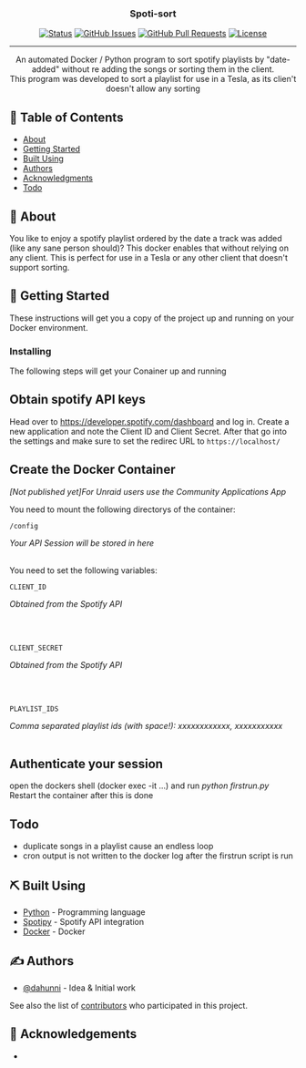 <p align="center">
  <a href="" rel="noopener">
</a>
</p>

<h3 align="center">Spoti-sort</h3>

<div align="center">

[![Status](https://img.shields.io/badge/status-active-success.svg)]()
[![GitHub Issues](https://img.shields.io/github/issues/dahunni/spoti-sort.svg)](https://github.com/dahunnispoti-sort/issues)
[![GitHub Pull Requests](https://img.shields.io/github/issues-pr/dahunni/spoti-sort.svg)](https://github.com/dahunnispoti-sort/pulls)
[![License](https://img.shields.io/badge/license-MIT-blue.svg)](/LICENSE)

</div>

---

<p align="center"> An automated Docker / Python program to sort spotify playlists by "date-added" without re adding the songs or sorting them in the client. <br> This program was developed to sort a playlist for use in a Tesla, as its clien't doesn't allow any sorting
    <br> 
</p>

## 📝 Table of Contents

- [About](#about)
- [Getting Started](#getting_started)
- [Built Using](#built_using)
- [Authors](#authors)
- [Acknowledgments](#acknowledgement)
- [Todo](#todo)

## 🧐 About <a name = "about"></a>

You like to enjoy a spotify playlist ordered by the date a track was added (like any sane person should)? This docker enables that without relying on any client. This is perfect for use in a Tesla or any other client that doesn't support sorting.

## 🏁 Getting Started <a name = "getting_started"></a>

These instructions will get you a copy of the project up and running on your Docker environment. 


### Installing

The following steps will get your Conainer up and running

## Obtain spotify API keys

Head over to <a href="https://developer.spotify.com/dashboard">https://developer.spotify.com/dashboard</a> and log in.
Create a new application and note the Client ID and Client Secret. After that go into the settings and make sure to set the redirec URL to <code>https://localhost/</code>

## Create the Docker Container

<i>[Not published yet]For Unraid users use the Community Applications App </i>

You need to mount the following directorys of the container:
```
/config
```
<i>Your API Session will be stored in here</i>
<br></br>

You need to set the following variables:
```
CLIENT_ID
```
<i>Obtained from the Spotify API</i>

<br></br>
```
CLIENT_SECRET
```
<i>Obtained from the Spotify API</i>

<br></br>
```
PLAYLIST_IDS
```
<i>Comma separated playlist ids (with space!): xxxxxxxxxxxx, xxxxxxxxxxx</i>
<br></br>

## Authenticate your session

open the dockers shell (docker exec -it ...) and run <i>python firstrun.py</i>
Restart the container after this is done


## Todo <a name = "todo"></a>
- duplicate songs in a playlist cause an endless loop
- cron output is not written to the docker log after the firstrun script is run


## ⛏️ Built Using <a name = "built_using"></a>

- [Python](https://python.org/) - Programming language
- [Spotipy](https://github.com/plamere/spotipy/) - Spotify API integration
- [Docker](https://docker.com/) - Docker

## ✍️ Authors <a name = "authors"></a>

- [@dahunni](https://github.com/dahunnio) - Idea & Initial work

See also the list of [contributors](https://github.com/dahunni/spoti-sort/contributors) who participated in this project.

## 🎉 Acknowledgements <a name = "acknowledgement"></a>

- 
